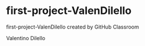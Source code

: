 # first-project-ValenDilello
first-project-ValenDilello created by GitHub Classroom

Valentino Dilello
